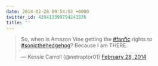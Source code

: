 ```yaml
---
date: 2014-02-28 09:54:53 +0000
twitter_id: 439413399794241536
title: ''
---
```


<blockquote class="twitter-tweet"><p lang="en" dir="ltr">So, when is Amazon Vine getting the <a href="https://twitter.com/hashtag/fanfic?src=hash&amp;ref_src=twsrc%5Etfw">#fanfic</a> rights to <a href="https://twitter.com/hashtag/sonicthehedgehog?src=hash&amp;ref_src=twsrc%5Etfw">#sonicthehedgehog</a>? Because I am THERE.</p>&mdash; Kessie Carroll (@netraptor01) <a href="https://twitter.com/netraptor01/status/439408397352726528?ref_src=twsrc%5Etfw">February 28, 2014</a></blockquote>
<script async src="https://platform.twitter.com/widgets.js" charset="utf-8"></script>
